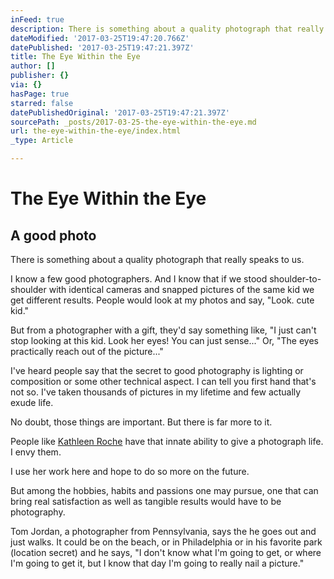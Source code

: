 ```yaml
---
inFeed: true
description: There is something about a quality photograph that really speaks to us.
dateModified: '2017-03-25T19:47:20.766Z'
datePublished: '2017-03-25T19:47:21.397Z'
title: The Eye Within the Eye
author: []
publisher: {}
via: {}
hasPage: true
starred: false
datePublishedOriginal: '2017-03-25T19:47:21.397Z'
sourcePath: _posts/2017-03-25-the-eye-within-the-eye.md
url: the-eye-within-the-eye/index.html
_type: Article

---
```

# The Eye Within the Eye

## A good photo

There is something about a quality photograph that really speaks to us.

I know a few good photographers. And I know that if we stood shoulder-to-shoulder with identical cameras and snapped pictures of the same kid we get different results. People would look at my photos and say, "Look. cute kid."

But from a photographer with a gift, they'd say something like, "I just can't stop looking at this kid. Look her eyes! You can just sense..." Or, "The eyes practically reach out of the picture..."

I've heard people say that the secret to good photography is lighting or composition or some other technical aspect. I can tell you first hand that's not so. I've taken thousands of pictures in my lifetime and few actually exude life.

No doubt, those things are important. But there is far more to it.

People like [Kathleen Roche][0] have that innate ability to give a photograph life. I envy them.

I use her work here and hope to do so more on the future. 

But among the hobbies, habits and passions one may pursue, one that can bring real satisfaction as well as tangible results would have to be photography.

Tom Jordan, a photographer from Pennsylvania, says the he goes out and just walks. It could be on the beach, or in Philadelphia or in his favorite park (location secret) and he says, "I don't know what I'm going to get, or where I'm going to get it, but I know that day I'm going to really nail a picture."

[0]: http://kathleenroche.wixsite.com/photo